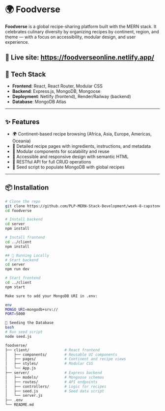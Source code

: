 # 🌍 Foodverse

**Foodverse** is a global recipe-sharing platform built with the MERN stack. It celebrates culinary diversity by organizing recipes by continent, region, and theme — with a focus on accessibility, modular design, and user experience.


🔗 Live site: https://foodverseonline.netlify.app/
---

## 🧰 Tech Stack

- **Frontend**: React, React Router, Modular CSS
- **Backend**: Express.js, MongoDB, Mongoose
- **Deployment**: Netlify (frontend), Render/Railway (backend)
- **Database**: MongoDB Atlas

---

## ✨ Features

- 🌍 Continent-based recipe browsing (Africa, Asia, Europe, Americas, Oceania)
- 📖 Detailed recipe pages with ingredients, instructions, and metadata
- 🧩 Modular components for scalability and reuse
- 🎨 Accessible and responsive design with semantic HTML
- 🔌 RESTful API for full CRUD operations
- 🧪 Seed script to populate MongoDB with global recipes

---

## 📦 Installation

```bash
# Clone the repo
git clone https://github.com/PLP-MERN-Stack-Development/week-8-capstone_-KatlehoChi.git
cd foodverse

# Install backend
cd server
npm install

# Install frontend
cd ../client
npm install

## 🚀 Running Locally
# Start backend
cd server
npm run dev

# Start frontend
cd ../client
npm start

Make sure to add your MongoDB URI in .env:

env
MONGO_URI=mongodb+srv://
PORT=5000

🌱 Seeding the Database
bash
# Run seed script
node seed.js

foodverse/
├── client/                # React frontend
│   ├── components/        # Reusable UI components
│   ├── pages/             # Continent and recipe views
│   ├── styles/            # Modular CSS
│   └── App.js
├── server/                # Express backend
│   ├── models/            # Mongoose schemas
│   ├── routes/            # API endpoints
│   ├── controllers/       # Logic for recipes
│   ├── seed.js            # Seed data script
│   └── server.js
├── .env
└── README.md
